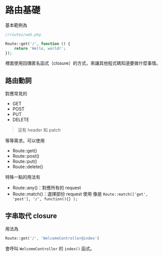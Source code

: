 # 路由基礎

基本範例為

```php
//routes/web.php 

Route::get('/', function () {  
    return 'Hello, world!';  
});
```

裡面使用回傳匿名函式（closure）的方式，來讓其他程式碼知道要做什麼事情。

## 路由動詞

對應常見的

* GET
* POST
* PUT
* DELETE

> 沒有 header 和 patch

等等需求。可以使用

* Route::get\(\)
* Route::post\(\)
* Route::put\(\)
* Route::delete\(\)

特殊一點的用法有

* Route::any\(\)：對應所有的 request 
* Route::match\(\)：選擇部份 request 使用
  像是 `Route::match(['get', 'post'], '/', function(){} );`

## 字串取代 closure

用法為

```php
Route::get('/', 'WelcomeController@index')
```

會呼叫 `WelcomeController` 的 `index()` 函式。

